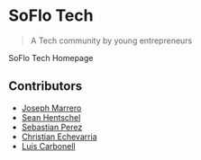 # SoFlo Tech
> A Tech community by young entrepreneurs

SoFlo Tech Homepage

## Contributors

* [Joseph Marrero](https://github.com/Jmarr075)
* [Sean Hentschel](https://github.com/sehentschel)
* [Sebastian Perez](https://github.com/sebastianpzar)
* [Christian Echevarria](https://github.com/christianechevarria)
* [Luis Carbonell](https://github.com/luiscarbonell)
